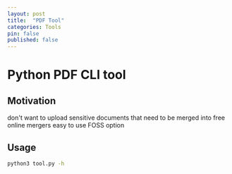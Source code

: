 ```yaml
---
layout: post
title:  "PDF Tool"
categories: Tools
pin: false
published: false
---
```


# Python PDF CLI tool

## Motivation
don't want to upload sensitive documents that need to be merged into free online mergers
easy to use FOSS option

## Usage
```bash
python3 tool.py -h
```


